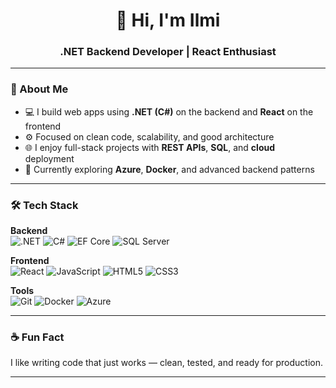 <h1 align="center">👋 Hi, I'm Ilmi</h1>
<h3 align="center">.NET Backend Developer | React Enthusiast</h3>

---

### 🧠 About Me

- 💻 I build web apps using **.NET (C#)** on the backend and **React** on the frontend  
- ⚙️ Focused on clean code, scalability, and good architecture  
- 🌐 I enjoy full-stack projects with **REST APIs**, **SQL**, and **cloud** deployment  
- 🎯 Currently exploring **Azure**, **Docker**, and advanced backend patterns  

---

### 🛠️ Tech Stack

**Backend**  
![.NET](https://img.shields.io/badge/.NET-512BD4?style=for-the-badge&logo=dotnet&logoColor=white)
![C#](https://img.shields.io/badge/C%23-239120?style=for-the-badge&logo=c-sharp&logoColor=white)
![EF Core](https://img.shields.io/badge/Entity_Framework_Core-6DB33F?style=for-the-badge&logo=.net&logoColor=white)
![SQL Server](https://img.shields.io/badge/SQL_Server-CC2927?style=for-the-badge&logo=microsoft-sql-server&logoColor=white)

**Frontend**  
![React](https://img.shields.io/badge/React-20232A?style=for-the-badge&logo=react&logoColor=61DAFB)
![JavaScript](https://img.shields.io/badge/JavaScript-F7DF1E?style=for-the-badge&logo=javascript&logoColor=black)
![HTML5](https://img.shields.io/badge/HTML5-E34F26?style=for-the-badge&logo=html5&logoColor=white)
![CSS3](https://img.shields.io/badge/CSS3-1572B6?style=for-the-badge&logo=css3&logoColor=white)

**Tools**  
![Git](https://img.shields.io/badge/Git-F05032?style=for-the-badge&logo=git&logoColor=white)
![Docker](https://img.shields.io/badge/Docker-2496ED?style=for-the-badge&logo=docker&logoColor=white)
![Azure](https://img.shields.io/badge/Azure-0078D4?style=for-the-badge&logo=microsoft-azure&logoColor=white)

---

### ☕ Fun Fact

I like writing code that just works — clean, tested, and ready for production.

---

